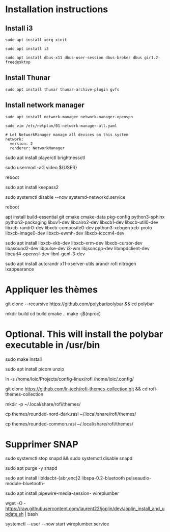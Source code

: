 # Installation instructions

## Install i3


`sudo apt install xorg xinit`

`sudo apt install i3`

`sudo apt install dbus-x11 dbus-user-session dbus-broker dbus gir1.2-freedesktop`

## Install Thunar

`sudo apt install thunar thunar-archive-plugin gvfs`

## Install network manager

`sudo apt install network-manager network-manager-openvpn`

`sudo vim /etc/netplan/01-network-manager-all.yaml`

    # Let NetworkManager manage all devices on this system
    network:
      version: 2
      renderer: NetworkManager



sudo apt install playerctl brightnessctl

sudo usermod -aG video ${USER}

reboot



sudo apt install keepass2



sudo systemctl disable --now systemd-networkd.service

reboot

apt install build-essential git cmake cmake-data pkg-config python3-sphinx python3-packaging libuv1-dev libcairo2-dev libxcb1-dev libxcb-util0-dev libxcb-randr0-dev libxcb-composite0-dev python3-xcbgen xcb-proto libxcb-image0-dev libxcb-ewmh-dev libxcb-icccm4-dev

sudo apt install libxcb-xkb-dev libxcb-xrm-dev libxcb-cursor-dev libasound2-dev libpulse-dev i3-wm libjsoncpp-dev libmpdclient-dev libcurl4-openssl-dev libnl-genl-3-dev

sudo apt install autorandr x11-xserver-utils arandr rofi nitrogen lxappearance

# Appliquer les thèmes

git clone --recursive https://github.com/polybar/polybar && cd polybar


mkdir build
cd build
cmake ..
make -j$(nproc)
# Optional. This will install the polybar executable in /usr/bin
sudo make install

sudo apt install picom unzip

ln -s /home/loic/Projects/config-linux/rofi /home/loic/.config/

git clone https://github.com/lr-tech/rofi-themes-collection.git && cd rofi-themes-collection

mkdir -p ~/.local/share/rofi/themes/

cp themes/rounded-nord-dark.rasi ~/.local/share/rofi/themes/

cp themes/rounded-common.rasi ~/.local/share/rofi/themes/

# Supprimer SNAP

sudo systemctl stop snapd && sudo systemctl disable snapd

sudo apt purge -y snapd 

sudo apt install libldacbt-{abr,enc}2 libspa-0.2-bluetooth pulseaudio-module-bluetooth-

sudo apt install pipewire-media-session- wireplumber

wget -O - https://raw.githubusercontent.com/laurent22/joplin/dev/Joplin_install_and_update.sh | bash

systemctl --user --now start wireplumber.service
